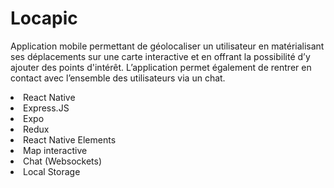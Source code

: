 # Locapic
Application mobile permettant de géolocaliser un utilisateur en matérialisant ses déplacements sur une carte interactive et en offrant la possibilité d’y ajouter des points d'intérêt. L’application permet également de rentrer en contact avec l’ensemble des utilisateurs via un chat.
<br>
<li>React Native</li>
<li>Express.JS</li>
<li>Expo</li>
<li>Redux</li>
<li>React Native Elements</li>
<li>Map interactive</li>
<li>Chat (Websockets)</li>
<li>Local Storage</li>


